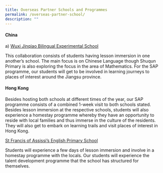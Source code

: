 ```yaml
---
title: Overseas Partner Schools and Programmes
permalink: /overseas-partner-school/
description: ""
---
```

<h4><strong>China</strong></h4>
<p>a)&nbsp;<u>Wuxi Jinqiao Bilingual Experimental School</u><u></u></p>
<p>This collaboration consists of students having lesson immersion in one another&rsquo;s school. The main focus is on Chinese Language though Shuqun Primary is also exploring the focus in the area of Mathematics. For the SAP programme, our students will get to be involved in learning journeys to places of interest around the Jiangsu province.</p>
<h4><strong>Hong Kong</strong></h4>
<p>Besides hosting both schools at different times of the year, our SAP programme consists of a combined 1-week visit to both schools stated. Besides lesson immersion at the respective schools, students will also experience a homestay programme whereby they have an opportunity to reside with local families and thus immerse in the culture of the residents. They will also get to embark on learning trails and visit places of interest in Hong Kong.</p>
<p><u>St Francis of Assissi&rsquo;s English Primary School</u></p>
<p>Students will experience a few days of lesson immersion and involve in a homestay programme with the locals. Our students will experience the talent development programme that the school has structured for themselves.</p>